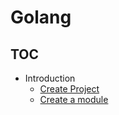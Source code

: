 # Golang

## TOC

* Introduction
    * [Create Project](./introduction/creating-project)
    * [Create a module](./introduction/creating-module)